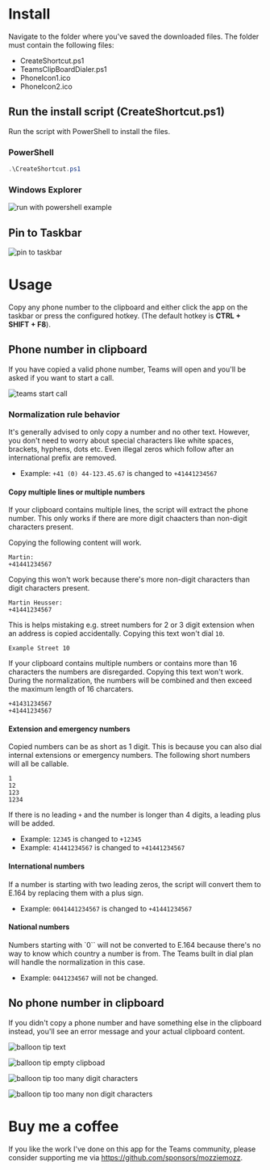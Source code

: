 # Install

Navigate to the folder where you've saved the downloaded files. The folder must contain the following files:

- CreateShortcut.ps1
- TeamsClipBoardDialer.ps1
- PhoneIcon1.ico
- PhoneIcon2.ico

## Run the install script (CreateShortcut.ps1)

Run the script with PowerShell to install the files.

### PowerShell

```powershell
.\CreateShortcut.ps1
```

### Windows Explorer

![run with powershell example](Screenshots/run-with-powershell-example-2023-28-23-23-28-57.png)

## Pin to Taskbar

![pin to taskbar](Screenshots/pin-to-taskbar-2023-32-23-23-32-49.png)

# Usage

Copy any phone number to the clipboard and either click the app on the taskbar or press the configured hotkey. (The default hotkey is **CTRL + SHIFT + F8**).

## Phone number in clipboard

If you have copied a valid phone number, Teams will open and you'll be asked if you want to start a call.

![teams start call](Screenshots/teams-start-call-2023-38-23-23-38-53.png)

### Normalization rule behavior

It's generally advised to only copy a number and no other text. However, you don't need to worry about special characters like white spaces, brackets, hyphens, dots etc. Even illegal zeros which follow after an international prefix are removed. 

- Example: `+41 (0) 44-123.45.67` is changed to `+41441234567`

#### Copy multiple lines or multiple numbers

If your clipboard contains multiple lines, the script will extract the phone number. This only works if there are more digit chaacters than non-digit characters present.

Copying the following content will work.
```text
Martin:
+41441234567
```

Copying this won't work because there's more non-digit characters than digit characters present.
```text
Martin Heusser:
+41441234567
```

This is helps mistaking e.g. street numbers for 2 or 3 digit extension when an address is copied accidentally.
Copying this text won't dial `10`.
```text
Example Street 10
```

If your clipboard contains multiple numbers or contains more than 16 characters the numbers are disregarded.
Copying this text won't work. During the normalization, the numbers will be combined and then exceed the maximum length of 16 charcaters.
```text
+41431234567
+41441234567
```

#### Extension and emergency numbers

Copied numbers can be as short as 1 digit. This is because you can also dial internal extensions or emergency numbers.
The following short numbers will all be callable.

```text
1
12
123
1234
```

If there is no leading `+` and the number is longer than 4 digits, a leading plus will be added.

- Example: `12345` is changed to `+12345`
- Example: `41441234567` is changed to `+41441234567`

#### International numbers

If a number is starting with two leading zeros, the script will convert them to E.164 by replacing them with a plus sign.

- Example: `0041441234567` is changed to `+41441234567`

#### National numbers

Numbers starting with `0``  will not be converted to E.164 because there's no way to know which country a number is from. The Teams built in dial plan will handle the normalization in this case.

- Example: `0441234567` will not be changed.

## No phone number in clipboard

If you didn't copy a phone number and have something else in the clipboard instead, you'll see an error message and your actual clipboard content.

![balloon tip text](Screenshots/balloon-tip-text-2023-32-24-23-32-11.png)

![balloon tip empty clipboad](Screenshots/balloon-tip-empty-clipboard-2023-31-24-23-31-44.png)

![balloon tip too many digit characters](Screenshots/balloon-tip-too-many-characters-2023-30-26-20-30-36.png)

![balloon tip too many non digit characters](Screenshots/balloon-tip-too-many-non-digit-characters-2023-07-26-20-07-41.png)

# Buy me a coffee

If you like the work I've done on this app for the Teams community, please consider supporting me via https://github.com/sponsors/mozziemozz.